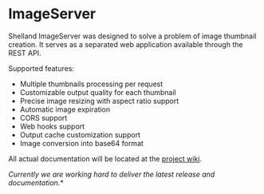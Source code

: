 # ImageServer

Shelland ImageServer was designed to solve a problem of image thumbnail creation. It serves as a separated web application available through the REST API.

Supported features:

- Multiple thumbnails processing per request
- Customizable output quality for each thumbnail
- Precise image resizing with aspect ratio support
- Automatic image expiration
- CORS support
- Web hooks support
- Output cache customization support
- Image conversion into base64 format

All actual documentation will be located at the [project wiki](https://github.com/shelland/image-server/wiki).

*Currently we are working hard to deliver the latest release and documentation.**
